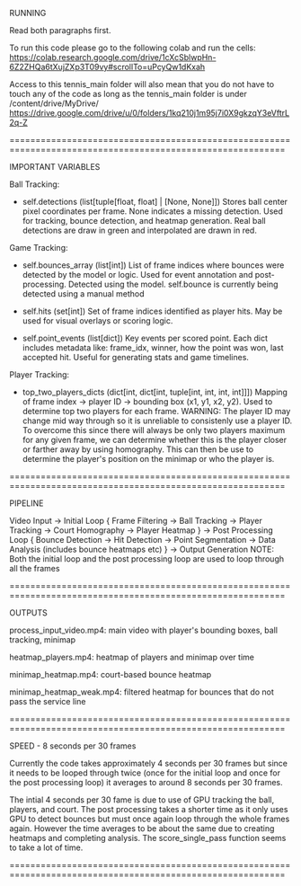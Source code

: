RUNNING

Read both paragraphs first. 

To run this code please go to the following colab and run the cells:
https://colab.research.google.com/drive/1cXcSblwpHn-6Z2ZHQa6tXujZXp3T09vy#scrollTo=uPcyQw1dKxah 

Access to this tennis_main folder will also mean that you do not have to touch any of the code as 
long as the tennis_main folder is under /content/drive/MyDrive/
https://drive.google.com/drive/u/0/folders/1kq210j1m95j7i0X9gkzqY3eVftrL2q-Z 

===========================================================================================================

IMPORTANT VARIABLES

Ball Tracking:
- self.detections (list[tuple[float, float] | [None, None]])
    Stores ball center pixel coordinates per frame. None indicates a missing detection. Used for tracking, 
    bounce detection, and heatmap generation.
    Real ball detections are draw in green and interpolated are drawn in red.

Game Tracking:
- self.bounces_array (list[int])
    List of frame indices where bounces were detected by the model or logic. Used for event annotation 
    and post-processing. Detected using the model. self.bounce is currently being detected using a 
    manual method

- self.hits (set[int])
    Set of frame indices identified as player hits. May be used for visual overlays or scoring logic.

- self.point_events (list[dict])
    Key events per scored point. Each dict includes metadata like: frame_idx, winner, how the point was won, 
    last accepted hit. Useful for generating stats and game timelines.

Player Tracking: 
- top_two_players_dicts (dict[int, dict[int, tuple[int, int, int, int]]])
    Mapping of frame index → player ID → bounding box (x1, y1, x2, y2). Used to determine top two players 
    for each frame. 
    WARNING: The player ID may change mid way through so it is unreliable to consistenly use a player ID.
              To overcome this since there will always be only two players maximum for any given frame, we 
              can determine whether this is the player closer or farther away by using homography. This 
              can then be use to determine the player's position on the minimap or who the player is. 

===========================================================================================================

PIPELINE

Video Input → 
Initial Loop 
    { Frame Filtering → Ball Tracking → Player Tracking → Court Homography → Player Heatmap } → 
Post Processing Loop 
    { Bounce Detection → Hit Detection → Point Segmentation → Data Analysis (includes bounce heatmaps etc) } → 
Output Generation
NOTE: Both the initial loop and the post processing loop are used to loop through all the frames

===========================================================================================================

OUTPUTS

process_input_video.mp4: main video with player's bounding boxes, ball tracking, minimap

heatmap_players.mp4: heatmap of players and minimap over time

minimap_heatmap.mp4: court-based bounce heatmap

minimap_heatmap_weak.mp4: filtered heatmap for bounces that do not pass the service line

===========================================================================================================

SPEED - 8 seconds per 30 frames

Currently the code takes approximately 4 seconds per 30 frames but since it needs to be looped through twice 
(once for the initial loop and once for the post processing loop) it averages to around 8 seconds per 30 frames. 

The intial 4 seconds per 30 fame is due to use of GPU tracking the ball, players, and court. The post processing takes
a shorter time as it only uses GPU to detect bounces but must once again loop through the whole frames again. However 
the time averages to be about the same due to creating heatmaps and completing analysis. The score_single_pass function 
seems to take a lot of time. 

===========================================================================================================